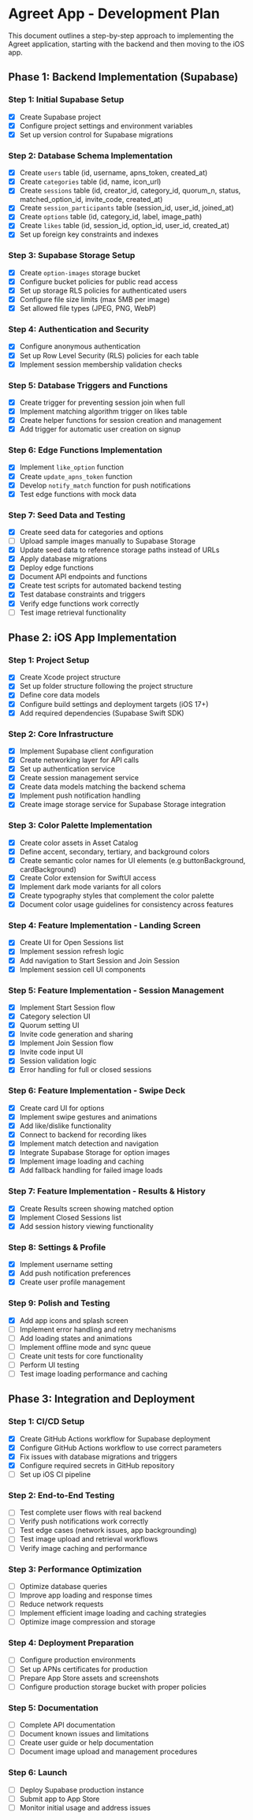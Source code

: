 # Agreet App - Development Plan

This document outlines a step-by-step approach to implementing the Agreet application, starting with the backend and then moving to the iOS app.

## Phase 1: Backend Implementation (Supabase)

### Step 1: Initial Supabase Setup
- [x] Create Supabase project
- [x] Configure project settings and environment variables
- [x] Set up version control for Supabase migrations

### Step 2: Database Schema Implementation
- [x] Create `users` table (id, username, apns_token, created_at)
- [x] Create `categories` table (id, name, icon_url)
- [x] Create `sessions` table (id, creator_id, category_id, quorum_n, status, matched_option_id, invite_code, created_at)
- [x] Create `session_participants` table (session_id, user_id, joined_at)
- [x] Create `options` table (id, category_id, label, image_path)
- [x] Create `likes` table (id, session_id, option_id, user_id, created_at)
- [x] Set up foreign key constraints and indexes

### Step 3: Supabase Storage Setup
- [x] Create `option-images` storage bucket
- [x] Configure bucket policies for public read access
- [x] Set up storage RLS policies for authenticated users
- [x] Configure file size limits (max 5MB per image)
- [x] Set allowed file types (JPEG, PNG, WebP)

### Step 4: Authentication and Security
- [x] Configure anonymous authentication
- [x] Set up Row Level Security (RLS) policies for each table
- [x] Implement session membership validation checks

### Step 5: Database Triggers and Functions
- [x] Create trigger for preventing session join when full
- [x] Implement matching algorithm trigger on likes table
- [x] Create helper functions for session creation and management
- [x] Add trigger for automatic user creation on signup

### Step 6: Edge Functions Implementation
- [x] Implement `like_option` function
- [x] Create `update_apns_token` function
- [x] Develop `notify_match` function for push notifications
- [x] Test edge functions with mock data

### Step 7: Seed Data and Testing
- [x] Create seed data for categories and options
- [ ] Upload sample images manually to Supabase Storage
- [x] Update seed data to reference storage paths instead of URLs
- [x] Apply database migrations
- [x] Deploy edge functions
- [x] Document API endpoints and functions
- [x] Create test scripts for automated backend testing
- [x] Test database constraints and triggers
- [x] Verify edge functions work correctly
- [ ] Test image retrieval functionality

## Phase 2: iOS App Implementation

### Step 1: Project Setup
- [x] Create Xcode project structure
- [x] Set up folder structure following the project structure
- [x] Define core data models
- [x] Configure build settings and deployment targets (iOS 17+)
- [x] Add required dependencies (Supabase Swift SDK)

### Step 2: Core Infrastructure
- [x] Implement Supabase client configuration
- [x] Create networking layer for API calls
- [x] Set up authentication service
- [x] Create session management service
- [x] Create data models matching the backend schema
- [x] Implement push notification handling
- [x] Create image storage service for Supabase Storage integration

### Step 3: Color Palette Implementation
- [x] Create color assets in Asset Catalog
- [x] Define accent, secondary, tertiary, and background colors
- [x] Create semantic color names for UI elements (e.g buttonBackground, cardBackground)
- [x] Create Color extension for SwiftUI access
- [x] Implement dark mode variants for all colors
- [x] Create typography styles that complement the color palette
- [x] Document color usage guidelines for consistency across features

### Step 4: Feature Implementation - Landing Screen
- [x] Create UI for Open Sessions list
- [x] Implement session refresh logic
- [x] Add navigation to Start Session and Join Session
- [x] Implement session cell UI components

### Step 5: Feature Implementation - Session Management
- [x] Implement Start Session flow
- [x] Category selection UI
- [x] Quorum setting UI
- [x] Invite code generation and sharing
- [x] Implement Join Session flow
- [x] Invite code input UI
- [x] Session validation logic
- [x] Error handling for full or closed sessions

### Step 6: Feature Implementation - Swipe Deck
- [x] Create card UI for options
- [x] Implement swipe gestures and animations
- [x] Add like/dislike functionality
- [x] Connect to backend for recording likes
- [x] Implement match detection and navigation
- [x] Integrate Supabase Storage for option images
- [x] Implement image loading and caching
- [x] Add fallback handling for failed image loads

### Step 7: Feature Implementation - Results & History
- [x] Create Results screen showing matched option
- [x] Implement Closed Sessions list
- [x] Add session history viewing functionality

### Step 8: Settings & Profile
- [x] Implement username setting
- [x] Add push notification preferences
- [x] Create user profile management

### Step 9: Polish and Testing
- [x] Add app icons and splash screen
- [ ] Implement error handling and retry mechanisms
- [ ] Add loading states and animations
- [ ] Implement offline mode and sync queue
- [ ] Create unit tests for core functionality
- [ ] Perform UI testing
- [ ] Test image loading performance and caching

## Phase 3: Integration and Deployment

### Step 1: CI/CD Setup
- [x] Create GitHub Actions workflow for Supabase deployment
- [x] Configure GitHub Actions workflow to use correct parameters
- [x] Fix issues with database migrations and triggers
- [x] Configure required secrets in GitHub repository
- [ ] Set up iOS CI pipeline

### Step 2: End-to-End Testing
- [ ] Test complete user flows with real backend
- [ ] Verify push notifications work correctly
- [ ] Test edge cases (network issues, app backgrounding)
- [ ] Test image upload and retrieval workflows
- [ ] Verify image caching and performance

### Step 3: Performance Optimization
- [ ] Optimize database queries
- [ ] Improve app loading and response times
- [ ] Reduce network requests
- [ ] Implement efficient image loading and caching strategies
- [ ] Optimize image compression and storage

### Step 4: Deployment Preparation
- [ ] Configure production environments
- [ ] Set up APNs certificates for production
- [ ] Prepare App Store assets and screenshots
- [ ] Configure production storage bucket with proper policies

### Step 5: Documentation
- [ ] Complete API documentation
- [ ] Document known issues and limitations
- [ ] Create user guide or help documentation
- [ ] Document image upload and management procedures

### Step 6: Launch
- [ ] Deploy Supabase production instance
- [ ] Submit app to App Store
- [ ] Monitor initial usage and address issues
